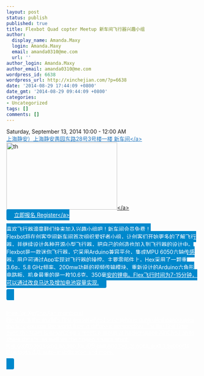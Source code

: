 ```yaml
---
layout: post
status: publish
published: true
title: Flexbot Quad copter Meetup 新车间飞行器兴趣小组
author:
  display_name: Amanda.Maxy
  login: Amanda.Maxy
  email: amanda0310@me.com
  url: ''
author_login: Amanda.Maxy
author_email: amanda0310@me.com
wordpress_id: 6638
wordpress_url: http://xinchejian.com/?p=6638
date: '2014-08-29 17:44:09 +0800'
date_gmt: '2014-08-29 09:44:09 +0800'
categories:
- Uncategorized
tags: []
comments: []
---
```

<p>Saturday, September 13, 2014 10:00 - 12:00 AM<br />
<a style="color: #2578bf;" href="http:&#47;&#47;xinchejian.huodongxing.com&#47;event&#47;map&#47;5244063275800" target="_blank">上海静安）上海静安愚园东路28号3号楼一楼 新车间<&#47;a><br />
<a href="http:&#47;&#47;xinchejian.com&#47;wp-content&#47;uploads&#47;2014&#47;08&#47;th.jpg"><img src="http:&#47;&#47;xinchejian.com&#47;wp-content&#47;uploads&#47;2014&#47;08&#47;th-290x176.jpg" alt="th" width="290" height="176" class="aligncenter size-thumbnail wp-image-6639" &#47;><&#47;a><br />
<a style="background-color:#0088CC;color:white;border-radius:4px;cursor:pointer;font-size:14px;padding:6px 20px;" href="http:&#47;&#47;www.huodongxing.com&#47;go&#47;flex" target="_blank" title="立即报名">立即报名 Register<&#47;a><br />
<!--:zh--><br />
喜欢飞行器滴童鞋们快来加入兴趣小组吧！新车间会员免费！<br />
Flexbot将在创客空间新车间首次组织爱好者小组，让创客们开始更多的了解飞行器，并继续设计各种开源小型飞行器，把自己的创造也加入到飞行器的设计中。<br />
Flexbot是一款迷你飞行器，它采用Arduino兼容平台，集成MPU 6050六轴传感器，用户可通过App实现对飞行器的操控。主要零部件上，Hex采用了一颗重3.6g，5.8 GHz频率、200mw功耗的视频传输模块、重新设计的Arduino六角形电路板、机身最重的是一枚10.6克、350毫安的锂电。Flex飞行时间为7-15分钟，可以通过改良马达及增加电池容量实现.<br />
<!--:--></p>
<p><!--:en--><br />
Free for XinCheJian members!<br />
Flexbot is the world's first personalized smartphone controlled nanocopter thatlets you see the world from a different perspective. For the first time ever, the team is organizing a meetup group at hackerspace XinCheJian to share details, as well we their open source spirit.<br />
It is controlled using an app for iOS and Android devices, and it supports Bluetooth 4.0, auto-stabilization and more.<br />
<!--:--></p>
